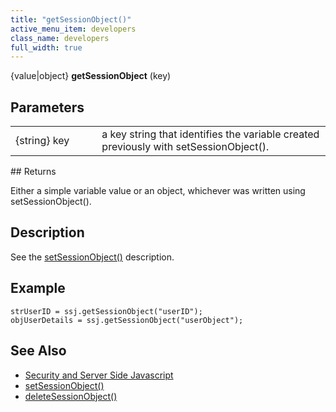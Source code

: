 ```yaml
---
title: "getSessionObject()"
active_menu_item: developers
class_name: developers
full_width: true
---
```



{value|object} **getSessionObject** (key)

## Parameters

<table>
<tr>
<td width="165">
{string} key

</td>
<td width="27">
</td>
<td width="688">
a key string that identifies the variable created previously with setSessionObject().

</td>
</tr>
</table>
## Returns

Either a simple variable value or an object, whichever was written using setSessionObject().

## Description

See the [setSessionObject()](/developers/documentation/scripting-apis/server-side-api/ssj-object/security/setsessionobject) description.

## Example

    strUserID = ssj.getSessionObject("userID");
    objUserDetails = ssj.getSessionObject("userObject");
   

## See Also

 - [Security and Server Side Javascript](/developers/documentation/scripting-apis/server-side-scripting-overview/writing-secure-code)
 - [setSessionObject()](/developers/documentation/scripting-apis/server-side-api/ssj-object/security/setsessionobject)
 - [deleteSessionObject()](/developers/documentation/scripting-apis/server-side-api/ssj-object/security/deletesessionobject)

